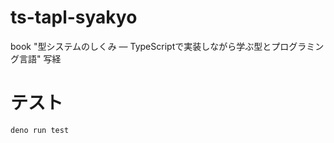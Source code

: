 # ts-tapl-syakyo

book "型システムのしくみ ― TypeScriptで実装しながら学ぶ型とプログラミング言語" 写経

# テスト

```bash
deno run test
```